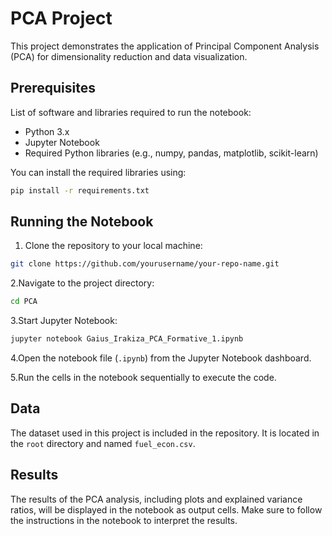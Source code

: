 # PCA Project

This project demonstrates the application of Principal Component Analysis (PCA) for dimensionality reduction and data visualization.

## Prerequisites

List of software and libraries required to run the notebook:

- Python 3.x
- Jupyter Notebook
- Required Python libraries (e.g., numpy, pandas, matplotlib, scikit-learn)

You can install the required libraries using:

```bash
pip install -r requirements.txt
```

## Running the Notebook

1. Clone the repository to your local machine:

```bash
git clone https://github.com/yourusername/your-repo-name.git
```

2.Navigate to the project directory:

```bash
cd PCA
```

3.Start Jupyter Notebook:

```bash
jupyter notebook Gaius_Irakiza_PCA_Formative_1.ipynb
```

4.Open the notebook file (`.ipynb`) from the Jupyter Notebook dashboard.

5.Run the cells in the notebook sequentially to execute the code.

## Data

The dataset used in this project is included in the repository. It is located in the `root` directory and named `fuel_econ.csv`.

## Results

The results of the PCA analysis, including plots and explained variance ratios, will be displayed in the notebook as output cells. Make sure to follow the instructions in the notebook to interpret the results.
